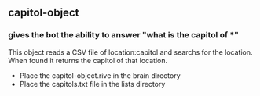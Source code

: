 ## capitol-object

### gives the bot the ability to answer "what is the capitol of *"

This object reads a CSV file of location:capitol and searchs for the location. When found it returns the capitol of that location.

* Place the capitol-object.rive in the brain directory
* Place the capitols.txt file in the lists directory
